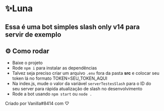 # ✨Luna

## Essa é uma bot simples slash only v14 para servir de exemplo

## ⚙ Como rodar

- Baixe o projeto
- Rode `npm i` para instalar as dependências
- Talvez seja preciso criar um arquivo `.env` fora da pasta **src** e colocar seu token lá no formato TOKEN=SEU_TOKEN_AQUI
- Na index.js, mude o valor da variável `serverTestesSlash` para o ID do seu server para rápida atualização de slash no desenvolvimento
- Rode a bot usando `npm start` ou `node .`

Criado por Vanilla#8414 com ♡
